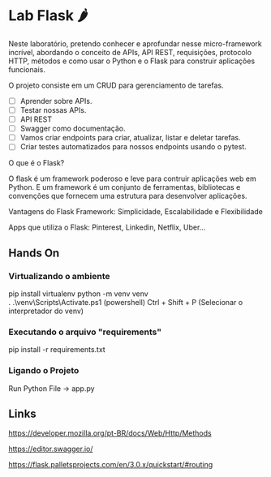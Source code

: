 # Lab Flask 🌶️

Neste laboratório, pretendo conhecer e aprofundar nesse micro-framework incrível, abordando o conceito de APIs, API REST, requisições, protocolo HTTP, métodos e como usar o Python e o Flask para construir aplicações funcionais. 

O projeto consiste em um CRUD para gerenciamento de tarefas. 

- [ ] Aprender sobre APIs.
- [ ] Testar nossas APIs.
- [ ] API REST
- [ ] Swagger como documentação.
- [ ] Vamos criar endpoints para criar, atualizar, listar e deletar tarefas.
- [ ] Criar testes automatizados para nossos endpoints usando o pytest.

O que é o Flask?

O flask é um framework poderoso e leve para contruir aplicações web em Python. E um framework é um conjunto de ferramentas, bibliotecas e convenções que fornecem uma estrutura para desenvolver aplicações.

Vantagens do Flask Framework: Simplicidade, Escalabilidade e Flexibilidade

Apps que utiliza o Flask: Pinterest, Linkedin, Netflix, Uber...


## Hands On

### Virtualizando o ambiente
pip install virtualenv
python -m venv venv    
 . .\venv\Scripts\Activate.ps1    (powershell)
Ctrl + Shift + P (Selecionar o interpretador do venv)

### Executando o arquivo "requirements"
pip install -r requirements.txt

### Ligando o Projeto
Run Python File -> app.py

## Links
https://developer.mozilla.org/pt-BR/docs/Web/Http/Methods

https://editor.swagger.io/

https://flask.palletsprojects.com/en/3.0.x/quickstart/#routing


